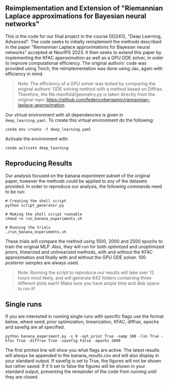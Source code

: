 ## Reimplementation and Extension of "Riemannian Laplace approximations for Bayesian neural networks"

This is the code for our final project in the course DD2412, "Deep Learning, Advanced". The code seeks to initially reimplement the methods described in the paper "Riemannian Laplace approximations for Bayesian neural networks" accepted at NeurIPS 2023. It then seeks to extend this paper by implementing the KFAC approximation as well as a GPU ODE solver, in order to improve computational efficiency. The original authors' code was provided using Torch, the reimplementation was done using Jax, again with efficiency in mind. 

> Note: The efficiency of a GPU solver was tested by comparing the original authors' ODE solving method with a method based on Diffrax. Therefore, the file manifold/geometry.py is taken directly from the original repo: https://github.com/federicobergamin/riemannian-laplace-approximation.

Our virtual environment with all dependencies is given in `deep_learning.yaml`. To create this virtual environment do the following: 
```
conda env create -f deep_learning.yaml
```
Activate the environment with:
```
conda activate deep_learning
```

## Reproducing Results
Our analysis focused on the banana experiment subset of the original paper, however the methods could be applied to any of the datasets provided. In order to reproduce our analysis, the following commands need to be run:
```
# Creating the shell script
python script_generator.py

# Making the shell script runnable
chmod +x run_banana_experiments.sh

# Running the trials
./run_banana_experiments.sh
```

These trials will compare the method using 1500, 2000 and 2500 epochs to train the original MLP. Also, they will run for both optimized and unoptimized priors, linearized and unlinearized methods, with and without the KFAC approximation and finally with and without the GPU ODE solver. 100 posterior samples are always used. 

> Note: Running the script to reproduce our results will take over 12 hours most likely, and will generate 642 folders containing three different plots each! Make sure you have ample time and disk space to run it!

## Single runs
If you are interested in running single runs with specific flags use the format below, where seed, prior optimization, linearization, KFAC, diffrax, epochs and savefig are all specified. 
```
python banana_experiment.py -s 0 -opt_prior True -samp 100 -lin True -kfac True -diffrax True -savefig False -epochs 2000
```
The first printed line will show you what flags are active. The latest results will always be appended to the banana_results.csv and will also display in your standard output. If savefig is set to True, the figures will not be shown but rather saved. If if it set to false the figures will be shown in your standard output, preventing the remainder of the code from running until they are closed. 

